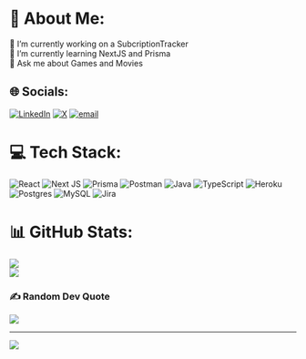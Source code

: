 # 💫 About Me:
🔭 I’m currently working on a SubcriptionTracker<br>🌱 I’m currently learning NextJS and Prisma<br>💬 Ask me about Games and Movies


## 🌐 Socials:
[![LinkedIn](https://img.shields.io/badge/LinkedIn-%230077B5.svg?logo=linkedin&logoColor=white)](https://linkedin.com/in/sparshkamat) [![X](https://img.shields.io/badge/X-black.svg?logo=X&logoColor=white)](https://x.com/sparshstwt) [![email](https://img.shields.io/badge/Email-D14836?logo=gmail&logoColor=white)](mailto:kamatsparsh@gmail.com) 

# 💻 Tech Stack:
![React](https://img.shields.io/badge/react-%2320232a.svg?style=for-the-badge&logo=react&logoColor=%2361DAFB) ![Next JS](https://img.shields.io/badge/Next-black?style=for-the-badge&logo=next.js&logoColor=white) ![Prisma](https://img.shields.io/badge/Prisma-3982CE?style=for-the-badge&logo=Prisma&logoColor=white) ![Postman](https://img.shields.io/badge/Postman-FF6C37?style=for-the-badge&logo=postman&logoColor=white) ![Java](https://img.shields.io/badge/java-%23ED8B00.svg?style=for-the-badge&logo=openjdk&logoColor=white) ![TypeScript](https://img.shields.io/badge/typescript-%23007ACC.svg?style=for-the-badge&logo=typescript&logoColor=white) ![Heroku](https://img.shields.io/badge/heroku-%23430098.svg?style=for-the-badge&logo=heroku&logoColor=white) ![Postgres](https://img.shields.io/badge/postgres-%23316192.svg?style=for-the-badge&logo=postgresql&logoColor=white) ![MySQL](https://img.shields.io/badge/mysql-4479A1.svg?style=for-the-badge&logo=mysql&logoColor=white) ![Jira](https://img.shields.io/badge/jira-%230A0FFF.svg?style=for-the-badge&logo=jira&logoColor=white)
# 📊 GitHub Stats:
![](https://github-readme-stats.vercel.app/api?username=sparsh-kamat&theme=onedark&hide_border=true&include_all_commits=false&count_private=false)<br/>
![](https://nirzak-streak-stats.vercel.app/?user=sparsh-kamat&theme=onedark&hide_border=true)<br/>

### ✍️ Random Dev Quote
![](https://quotes-github-readme.vercel.app/api?type=horizontal&theme=tokyonight)

---
[![](https://visitcount.itsvg.in/api?id=sparsh-kamat&icon=0&color=13)](https://visitcount.itsvg.in)

<!-- Proudly created with GPRM ( https://gprm.itsvg.in ) -->
